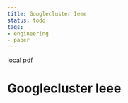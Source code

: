 ```yaml
---
title: Googlecluster Ieee
status: todo
tags:
- engineering
- paper
---
```


[local pdf](../../../pdfs/googlecluster-ieee.pdf)

# Googlecluster Ieee
